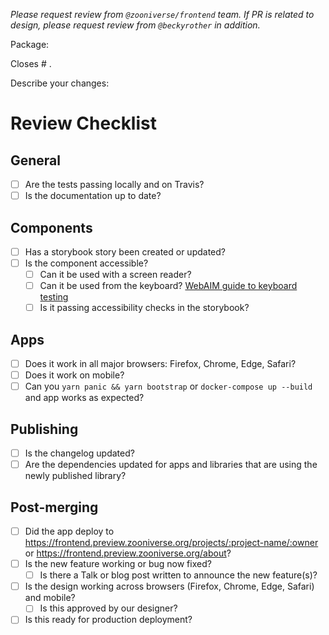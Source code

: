 _Please request review from `@zooniverse/frontend` team. If PR is related to design, please request review from `@beckyrother` in addition._ 

Package:

Closes # .

Describe your changes:


# Review Checklist

## General

- [ ] Are the tests passing locally and on Travis?
- [ ] Is the documentation up to date?

## Components
- [ ] Has a storybook story been created or updated?
- [ ] Is the component accessible? 
  - [ ] Can it be used with a screen reader?
  - [ ] Can it be used from the keyboard? [WebAIM guide to keyboard testing](https://webaim.org/techniques/keyboard/#testing)
  - [ ] Is it passing accessibility checks in the storybook?

## Apps

- [ ] Does it work in all major browsers: Firefox, Chrome, Edge, Safari?
- [ ] Does it work on mobile?
- [ ] Can you `yarn panic && yarn bootstrap` or `docker-compose up --build` and app works as expected?

## Publishing

- [ ] Is the changelog updated?
- [ ] Are the dependencies updated for apps and libraries that are using the newly published library?

## Post-merging

- [ ] Did the app deploy to https://frontend.preview.zooniverse.org/projects/:project-name/:owner or https://frontend.preview.zooniverse.org/about?
- [ ] Is the new feature working or bug now fixed?
  - [ ] Is there a Talk or blog post written to announce the new feature(s)?
- [ ] Is the design working across browsers (Firefox, Chrome, Edge, Safari) and mobile?
  - [ ] Is this approved by our designer?
- [ ] Is this ready for production deployment?
